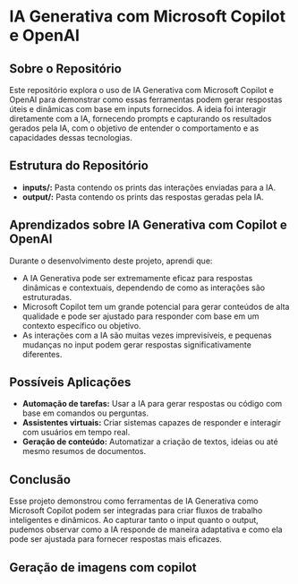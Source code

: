 # IA Generativa com Microsoft Copilot e OpenAI

## Sobre o Repositório
Este repositório explora o uso de IA Generativa com Microsoft Copilot e OpenAI para demonstrar como essas ferramentas podem gerar respostas úteis e dinâmicas com base em inputs fornecidos.
A ideia foi interagir diretamente com a IA, fornecendo prompts e capturando os resultados gerados pela IA, com o objetivo de entender o comportamento e as capacidades dessas tecnologias.

## Estrutura do Repositório
- **inputs/:** Pasta contendo os prints das interações enviadas para a IA.
- **output/:** Pasta contendo os prints das respostas geradas pela IA.

## Aprendizados sobre IA Generativa com Copilot e OpenAI
Durante o desenvolvimento deste projeto, aprendi que:

- A IA Generativa pode ser extremamente eficaz para respostas dinâmicas e contextuais, dependendo de como as interações são estruturadas.
- Microsoft Copilot tem um grande potencial para gerar conteúdos de alta qualidade e pode ser ajustado para responder com base em um contexto específico ou objetivo.
- As interações com a IA são muitas vezes imprevisíveis, e pequenas mudanças no input podem gerar respostas significativamente diferentes.

## Possíveis Aplicações
- **Automação de tarefas:** Usar a IA para gerar respostas ou código com base em comandos ou perguntas.
- **Assistentes virtuais:** Criar sistemas capazes de responder e interagir com usuários em tempo real.
- **Geração de conteúdo:** Automatizar a criação de textos, ideias ou até mesmo resumos de documentos.

## Conclusão
Esse projeto demonstrou como ferramentas de IA Generativa como Microsoft Copilot podem ser integradas para criar fluxos de trabalho inteligentes e dinâmicos. Ao capturar tanto o input quanto o output, pudemos observar como a IA responde de maneira adaptativa e como ela pode ser ajustada para fornecer respostas mais eficazes.

## Geração de imagens com copilot


